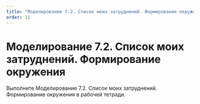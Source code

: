 ```yaml
---
title: "Моделирование 7.2. Список моих затруднений. Формирование окружения"
order: 11
---
```


# Моделирование 7.2. Список моих затруднений. Формирование окружения

Выполните Моделирование 7.2. Список моих затруднений. Формирование окружения в рабочей тетради.
